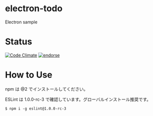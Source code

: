 # electron-todo
Electron sample


# Status

[![Code Climate](https://codeclimate.com/github/cncgl/electron-todo/badges/gpa.svg)](https://codeclimate.com/github/cncgl/electron-todo)
[![endorse](https://api.coderwall.com/cncgl/endorsecount.png)](https://coderwall.com/cncgl)

# How to Use

npm は @2 でインストールしてください。

ESLint は 1.0.0-rc-3 で確認しています。グローバルインストール推奨です。

```
$ npm i -g eslint@1.0.0-rc-3
```
